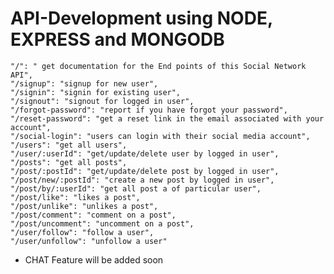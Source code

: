 # API-Development using NODE, EXPRESS and MONGODB
    "/": " get documentation for the End points of this Social Network API",
	"/signup": "signup for new user",
	"/signin": "signin for existing user",
	"/signout": "signout for logged in user",
	"/forgot-password": "report if you have forgot your password",
	"/reset-password": "get a reset link in the email associated with your account",
	"/social-login": "users can login with their social media account",
	"/users": "get all users",
	"/user/:userId": "get/update/delete user by logged in user",
	"/posts": "get all posts",
	"/post/:postId": "get/update/delete post by logged in user",
	"/post/new/:postId": "create a new post by logged in user",
	"/post/by/:userId": "get all post a of particular user",
	"/post/like": "likes a post",
	"/post/unlike": "unlikes a post",
	"/post/comment": "comment on a post",
	"/post/uncomment": "uncomment on a post",
	"/user/follow": "follow a user",
	"/user/unfollow": "unfollow a user"
* CHAT Feature will be added soon
